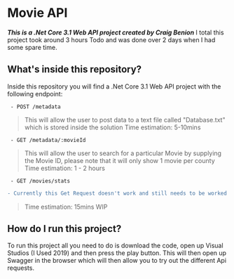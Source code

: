 # Movie API
***This is a .Net Core 3.1 Web API project created by Craig Benion*** 
I total this project took around 3 hours Todo and was done over 2 days when I had some spare time.

## What's inside this repository?
Inside this repository you will find a .Net Core 3.1 Web API project with the following endpoint:

     - POST /metadata  

> This will allow the user to post data to a text file called "Database.txt" which is stored inside the solution
Time estimation: 5-10mins

     - GET /metadata/:movieId 

> This will allow the user to search for a particular Movie by supplying the Movie ID, please note that it will only show 1 movie per county
> Time estimation: 1 - 2 hours


     - GET /movies/stats 

```diff
- Currently this Get Request doesn't work and still needs to be worked on, however it should combine 2 CSV together and return an array of items.
```
> Time estimation: 15mins WIP


## How do I run this project?
To run this project all you need to do is download the code, open up Visual Studios (I Used 2019) and then press the play button.
This will then open up Swagger in the browser which will then allow you to try out the different Api requests.
